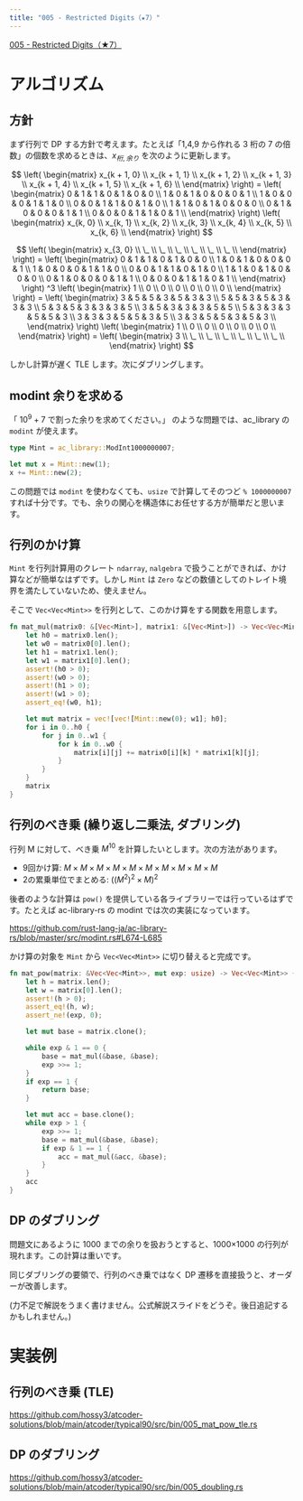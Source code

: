 ```yaml
---
title: "005 - Restricted Digits（★7）"
---
```


[005 \- Restricted Digits（★7）](https://atcoder.jp/contests/typical90/tasks/typical90_e)

# アルゴリズム

## 方針

まず行列で DP する方針で考えます。たとえば「1,4,9 から作れる 3 桁の 7 の倍数」の個数を求めるときは、$x_{桁, 余り}$ を次のように更新します。

$$
\left(
\begin{matrix}
x_{k + 1, 0} \\
x_{k + 1, 1} \\
x_{k + 1, 2} \\
x_{k + 1, 3} \\
x_{k + 1, 4} \\
x_{k + 1, 5} \\
x_{k + 1, 6} \\
\end{matrix}
\right) = \left(
\begin{matrix}
0 & 1 & 1 & 0 & 1 & 0 & 0 \\
1 & 0 & 1 & 0 & 0 & 0 & 1 \\
1 & 0 & 0 & 0 & 1 & 1 & 0 \\
0 & 0 & 1 & 1 & 0 & 1 & 0 \\
1 & 1 & 0 & 1 & 0 & 0 & 0 \\
0 & 1 & 0 & 0 & 0 & 1 & 1 \\
0 & 0 & 0 & 1 & 1 & 0 & 1 \\
\end{matrix}
\right) \left(
\begin{matrix}
x_{k, 0} \\
x_{k, 1} \\
x_{k, 2} \\
x_{k, 3} \\
x_{k, 4} \\
x_{k, 5} \\
x_{k, 6} \\
\end{matrix}
\right)
$$

$$
\left(
\begin{matrix}
x_{3, 0} \\
\_ \\
\_ \\
\_ \\
\_ \\
\_ \\
\_ \\
\end{matrix}
\right) = \left(
\begin{matrix}
0 & 1 & 1 & 0 & 1 & 0 & 0 \\
1 & 0 & 1 & 0 & 0 & 0 & 1 \\
1 & 0 & 0 & 0 & 1 & 1 & 0 \\
0 & 0 & 1 & 1 & 0 & 1 & 0 \\
1 & 1 & 0 & 1 & 0 & 0 & 0 \\
0 & 1 & 0 & 0 & 0 & 1 & 1 \\
0 & 0 & 0 & 1 & 1 & 0 & 1 \\
\end{matrix}
\right) ^3 \left(
\begin{matrix}
1 \\
0 \\
0 \\
0 \\
0 \\
0 \\
0 \\
\end{matrix}
\right) = \left(
\begin{matrix}
3 & 5 & 5 & 3 & 5 & 3 & 3 \\
5 & 5 & 3 & 5 & 3 & 3 & 3 \\
5 & 3 & 5 & 3 & 3 & 3 & 5 \\
3 & 5 & 3 & 3 & 3 & 5 & 5 \\
5 & 3 & 3 & 3 & 5 & 5 & 3 \\
3 & 3 & 3 & 5 & 5 & 3 & 5 \\
3 & 3 & 5 & 5 & 3 & 5 & 3 \\
\end{matrix}
\right) \left(
\begin{matrix}
1 \\
0 \\
0 \\
0 \\
0 \\
0 \\
0 \\
\end{matrix}
\right) = \left(
\begin{matrix}
3 \\
\_ \\
\_ \\
\_ \\
\_ \\
\_ \\
\_ \\
\end{matrix}
\right)
$$

しかし計算が遅く TLE します。次にダブリングします。



## modint 余りを求める

「 $10^9 + 7$ で割った余りを求めてください。」 のような問題では、ac_library の `modint` が使えます。

```rust
type Mint = ac_library::ModInt1000000007;

let mut x = Mint::new(1);
x += Mint::new(2);
```

この問題では `modint` を使わなくても、`usize` で計算してそのつど `% 1000000007` すれば十分です。でも、余りの関心を構造体にお任せする方が簡単だと思います。


## 行列のかけ算

`Mint` を行列計算用のクレート `ndarray`, `nalgebra` で扱うことができれば、かけ算などが簡単なはずです。しかし `Mint` は `Zero` などの数値としてのトレイト境界を満たしていないため、使えません。

そこで `Vec<Vec<Mint>>` を行列として、このかけ算をする関数を用意します。

```rust
fn mat_mul(matrix0: &[Vec<Mint>], matrix1: &[Vec<Mint>]) -> Vec<Vec<Mint>> {
    let h0 = matrix0.len();
    let w0 = matrix0[0].len();
    let h1 = matrix1.len();
    let w1 = matrix1[0].len();
    assert!(h0 > 0);
    assert!(w0 > 0);
    assert!(h1 > 0);
    assert!(w1 > 0);
    assert_eq!(w0, h1);

    let mut matrix = vec![vec![Mint::new(0); w1]; h0];
    for i in 0..h0 {
        for j in 0..w1 {
            for k in 0..w0 {
                matrix[i][j] += matrix0[i][k] * matrix1[k][j];
            }
        }
    }
    matrix
}
```

## 行列のべき乗 (繰り返し二乗法, ダブリング)

行列 M に対して、べき乗 $M^10$ を計算したいとします。次の方法があります。

* 9回かけ算: $M \times M \times M \times M \times M \times M \times M \times M \times M \times M$ 
* 2の累乗単位でまとめる: $((M^2)^2 \times M)^2$

後者のような計算は `pow()` を提供している各ライブラリーでは行っているはずです。たとえば ac-library-rs の modint では次の実装になっています。

https://github.com/rust-lang-ja/ac-library-rs/blob/master/src/modint.rs#L674-L685

かけ算の対象を `Mint` から `Vec<Vec<Mint>>` に切り替えると完成です。

```rust
fn mat_pow(matrix: &Vec<Vec<Mint>>, mut exp: usize) -> Vec<Vec<Mint>> {
    let h = matrix.len();
    let w = matrix[0].len();
    assert!(h > 0);
    assert_eq!(h, w);
    assert_ne!(exp, 0);

    let mut base = matrix.clone();

    while exp & 1 == 0 {
        base = mat_mul(&base, &base);
        exp >>= 1;
    }
    if exp == 1 {
        return base;
    }

    let mut acc = base.clone();
    while exp > 1 {
        exp >>= 1;
        base = mat_mul(&base, &base);
        if exp & 1 == 1 {
            acc = mat_mul(&acc, &base);
        }
    }
    acc
}
```

## DP のダブリング

問題文にあるように 1000 までの余りを扱おうとすると、1000×1000 の行列が現れます。この計算は重いです。

同じダブリングの要領で、行列のべき乗ではなく DP 遷移を直接扱うと、オーダーが改善します。

(力不足で解説をうまく書けません。公式解説スライドをどうぞ。後日追記するかもしれません。)


# 実装例

## 行列のべき乗 (TLE)
https://github.com/hossy3/atcoder-solutions/blob/main/atcoder/typical90/src/bin/005_mat_pow_tle.rs

## DP のダブリング
https://github.com/hossy3/atcoder-solutions/blob/main/atcoder/typical90/src/bin/005_doubling.rs
